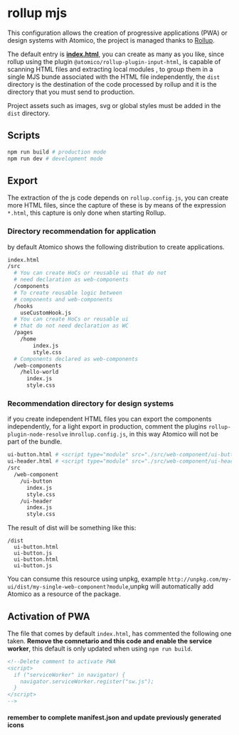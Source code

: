 # rollup mjs

This configuration allows the creation of progressive applications (PWA) or design systems with Atomico, the project is managed thanks to [Rollup](https://rollupjs.org/).

The default entry is [**index.html**](./index.html), you can create as many as you like, since rollup using the plugin `@atomico/rollup-plugin-input-html`, is capable of scanning HTML files and extracting local modules , to group them in a single MJS bunde associated with the HTML file independently, the `dist` directory is the destination of the code processed by rollup and it is the directory that you must send to production.

Project assets such as images, svg or global styles must be added in the `dist` directory.

## Scripts

```bash
npm run build # production mode
npm run dev # development mode
```

## Export

The extraction of the js code depends on `rollup.config.js`, you can create more HTML files, since the capture of these is by means of the expression `*.html`, this capture is only done when starting Rollup.

### Directory recommendation for application

by default Atomico shows the following distribution to create applications.

```bash
index.html
/src
  # You can create HoCs or reusable ui that do not
  # need declaration as web-components
  /components
  # To create reusable logic between
  # components and web-components
  /hooks
    useCustomHook.js
  # You can create HoCs or reusable ui
  # that do not need declaration as WC
  /pages
  	/home
  		index.js
  		style.css
  # Components declared as web-components
  /web-components
    /hello-world
      index.js
      style.css
```

### Recommendation directory for design systems

if you create independent HTML files you can export the components independently, for a light export in production, comment the plugins `rollup-plugin-node-resolve` in`rollup.config.js`, in this way Atomico will not be part of the bundle.

```bash
ui-button.html # <script type="module" src="./src/web-component/ui-button">
ui-header.html # <script type="module" src="./src/web-component/ui-header">
/src
  /web-component
    /ui-button
      index.js
      style.css
    /ui-header
      index.js
      style.css
```

The result of dist will be something like this:

```
/dist
  ui-button.html
  ui-button.js
  ui-button.html
  ui-button.js
```

You can consume this resource using unpkg, example `http://unpkg.com/my-ui/dist/my-single-web-component?module`,unpkg will automatically add Atomico as a resource of the package.

## Activation of PWA

The file that comes by default `index.html`, has commented the following one taken. **Remove the comnetario and this code and enable the service worker**, this default is only updated when using `npm run build`.

```html
<!--Delete comment to activate PWA
<script>
  if ("serviceWorker" in navigator) {
    navigator.serviceWorker.register("sw.js");
  }
</script>
-->
```

#### remember to complete manifest.json and update previously generated icons
